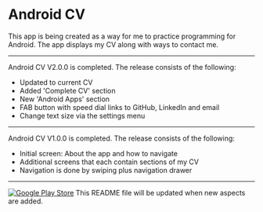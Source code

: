 Android CV
=====================

This app is being created as a way for me to practice programming for Android. The app displays my CV along with ways to contact me.

---------------------------------------------------------------------------------

Android CV V2.0.0 is completed. The release consists of the following:

* Updated to current CV
* Added 'Complete CV' section
* New 'Android Apps' section
* FAB button with speed dial links to GitHub, LinkedIn and email
* Change text size via the settings menu

---------------------------------------------------------------------------------

Android CV V1.0.0 is completed. The release consists of the following:

* Initial screen: About the app and how to navigate
* Additional screens that each contain sections of my CV
* Navigation is done by swiping plus navigation drawer

----------------------------------------------------------------------------------------------

[![Google Play Store](https://developer.android.com/images/brand/en_app_rgb_wo_45.png)](https://play.google.com/store/apps/details?id=com.martint.androidcv)
This README file will be updated when new aspects are added. 
